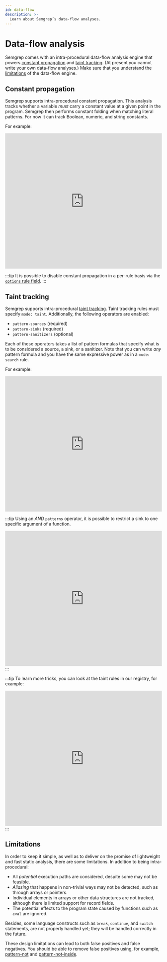 ```yaml
---
id: data-flow
description: >-
  Learn about Semgrep’s data-flow analyses.
---
```


# Data-flow analysis

Semgrep comes with an intra-procedural data-flow analysis engine that powers [constant propagation](#constant-propagation) and [taint tracking](#taint-tracking). (At present you cannot write your own data-flow analyses.) Make sure that you understand the [limitations](#limitations) of the data-flow engine.

## Constant propagation

Semgrep supports intra-procedural constant propagation. This analysis tracks whether a variable _must_ carry a constant value at a given point in the program. Semgrep then performs constant folding when matching literal patterns. For now it can track Boolean, numeric, and string constants.

For example:

<iframe src="https://semgrep.dev/embed/editor?snippet=Gw7z" border="0" frameBorder="0" width="100%" height="435"></iframe>

:::tip
It is possible to disable constant propagation in a per-rule basis via the [`options` rule field](./rule-syntax.md#options).
:::

## Taint tracking

Semgrep supports intra-procedural [taint tracking](https://en.wikipedia.org/wiki/Taint_checking). Taint tracking rules must specify `mode: taint`. Additionally, the following operators are enabled:

- `pattern-sources` (required)
- `pattern-sinks` (required)
- `pattern-sanitizers` (optional)

Each of these operators takes a list of pattern formulas that specify what is to be considered a source, a sink, or a sanitizer. Note that you can write _any_ pattern formula and you have the same expressive power as in a `mode: search` rule.

For example:

<iframe src="https://semgrep.dev/embed/editor?snippet=P8oz" border="0" frameBorder="0" width="100%" height="435"></iframe>

:::tip
Using an _AND_ `patterns` operator, it is possible to restrict a sink to one specific argument of a function.

<iframe src="https://semgrep.dev/embed/editor?snippet=BLv7" border="0" frameBorder="0" width="100%" height="435"></iframe>
:::

:::tip
To learn more tricks, you can look at the taint rules in our registry, for example:

<iframe src="https://semgrep.dev/embed/editor?registry=javascript.express.security.express-sandbox-injection.express-sandbox-code-injection" border="0" frameBorder="0" width="100%" height="435"></iframe>
:::

## Limitations

In order to keep it simple, as well as to deliver on the promise of lightweight and fast static analysis, there are some limitations. In addition to being intra-procedural:

- All _potential_ execution paths are considered, despite some may not be feasible.
- _Aliasing_ that happens in non-trivial ways may not be detected, such as through arrays or pointers. 
- Individual elements in arrays or other data structures are not tracked, although there is limited support for record fields.
- The potential effects to the program state caused by functions such as `eval` are ignored.

Besides, some language constructs such as `break`, `continue`, and `switch` statements, are not properly handled yet; they will be handled correctly in the future.

These design limitations can lead to both false positives and false negatives. You should be able to remove false positives using, for example, [pattern-not](../writing-rules/rule-syntax.md#pattern-not) and [pattern-not-inside](../writing-rules/rule-syntax.md#pattern-not-inside).

